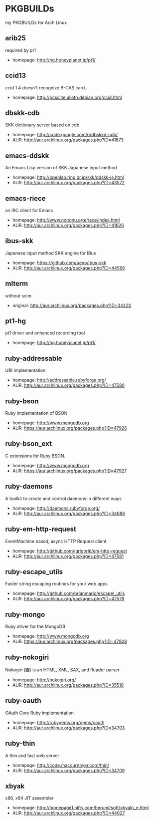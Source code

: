 # PKGBUILDs
my PKGBUILDs for Arch Linux

## arib25
required by pt1

- homepage: http://hg.honeyplanet.jp/pt1/

## ccid13
ccid 1.4 doesn't recognize B-CAS card...

- homepage: http://pcsclite.alioth.debian.org/ccid.html

## dbskk-cdb
SKK dictionary server based on cdb

- homepage: http://code.google.com/p/dbskkd-cdb/
- AUR: http://aur.archlinux.org/packages.php?ID=41673

## emacs-ddskk
An Emacs Lisp version of SKK Japanese input method

- homepage: http://openlab.ring.gr.jp/skk/ddskk-ja.html
- AUR: http://aur.archlinux.org/packages.php?ID=43572

## emacs-riece
an IRC client for Emacs

- homepage: http://www.nongnu.org/riece/index.html
- AUR: http://aur.archlinux.org/packages.php?ID=41626

## ibus-skk
Japanese input method SKK engine for IBus

- homepage: https://github.com/ueno/ibus-skk
- AUR: http://aur.archlinux.org/packages.php?ID=44566

## mlterm
without scim

- original: http://aur.archlinux.org/packages.php?ID=34420

## pt1-hg
pt1 driver and enhanced recording tool

- homepage: http://hg.honeyplanet.jp/pt1/

## ruby-addressable
URI Implementation

- homepage: http://addressable.rubyforge.org/
- AUR: http://aur.archlinux.org/packages.php?ID=47580

## ruby-bson
Ruby implementation of BSON

- homepage: http://www.mongodb.org
- AUR: https://aur.archlinux.org/packages.php?ID=47926

## ruby-bson\_ext
C extensions for Ruby BSON.

- homepage: http://www.mongodb.org
- AUR: https://aur.archlinux.org/packages.php?ID=47927

## ruby-daemons
A toolkit to create and control daemons in different ways

- homepage: http://daemons.rubyforge.org/
- AUR: http://aur.archlinux.org/packages.php?ID=34688

## ruby-em-http-request
EventMachine based, async HTTP Request client

- homepage: http://github.com/igrigorik/em-http-request
- AUR: http://aur.archlinux.org/packages.php?ID=47581

## ruby-escape\_utils
Faster string escaping routines for your web apps

- homepage: http://github.com/brianmario/escape\_utils
- AUR: http://aur.archlinux.org/packages.php?ID=47579

## ruby-mongo
Ruby driver for the MongoDB

- homepage: http://www.mongodb.org
- AUR: https://aur.archlinux.org/packages.php?ID=47928

## ruby-nokogiri
Nokogiri (鋸) is an HTML, XML, SAX, and Reader parser

- homepage: http://nokogiri.org/
- AUR: http://aur.archlinux.org/packages.php?ID=35518

## ruby-oauth
OAuth Core Ruby implementation

- homepage: http://rubygems.org/gems/oauth
- AUR: http://aur.archlinux.org/packages.php?ID=34703

## ruby-thin
A thin and fast web server

- homepage: http://code.macournoyer.com/thin/
- AUR: http://aur.archlinux.org/packages.php?ID=34709

## xbyak
x86, x64 JIT assembler

- homepage: http://homepage1.nifty.com/herumi/soft/xbyak\_e.html
- AUR: http://aur.archlinux.org/packages.php?ID=44027
